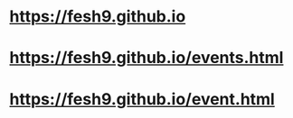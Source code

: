 # https://fesh9.github.io
# https://fesh9.github.io/events.html
# https://fesh9.github.io/event.html
